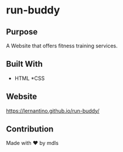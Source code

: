 # run-buddy

## Purpose 
A Website that offers fitness training services. 

## Built With 
* HTML
*CSS

## Website 
https://lernantino.github.io/run-buddy/

## Contribution 
Made with ❤️ by mdls
